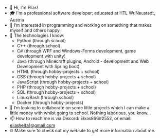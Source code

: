 - 👋 Hi, I’m Elias!
- 🎓 I'm a professional software developer; educated at HTL Wr.Neustadt, Austria
- 👀 I’m interested in programming and working on something that makes myself and others happy.
- 🌱 The technologies I know:
  - Python (through school)
  - C++ (through school)
  - C# (through WPF and Windows-Forms development, game development with unity)
  - Java (through Minecraft plugins, Android - development and Web Development with Spring boot)
  - HTML (through hobby-projects + school)
  - CSS (through hobby-projects + school)
  - JavaScript (through hobby-projects + school)
  - PHP (through hobby-projects + school)
  - SQL (through hobby-projects + school)
  - Linux/Bash (through school)
  - Docker (through hobby-projects)
- 💞️ I’m looking to collaborate on some little projects which I can make a little money with whilst going to school. Nothing laborious, you know...
- 📫 How to reach me is via Discord: Elxas866#2552, or email: [eliaskelta1@gmail.com](mailto:eliaskelta1@gmail.com)
- 🌐 Make sure to check out my website to get more information about me.

<!---
Elxas866/Elxas866 is a ✨ special ✨ repository because its `README.md` (this file) appears on your GitHub profile.
You can click the Preview link to take a look at your changes.
--->

